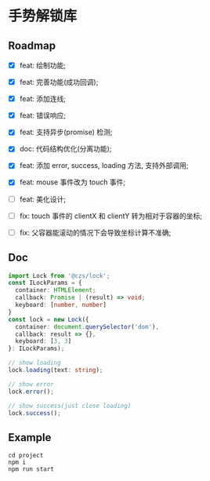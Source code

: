 # 手势解锁库

## Roadmap

- [x] feat: 绘制功能;

- [x] feat: 完善功能(成功回调);

- [x] feat: 添加连线;

- [x] feat: 错误响应;

- [x] feat: 支持异步(promise) 检测;

- [x] doc: 代码结构优化(分离功能);

- [x] feat: 添加 error, success, loading 方法, 支持外部调用;

- [x] feat: mouse 事件改为 touch 事件;

- [ ] feat: 美化设计;

- [ ] fix: touch 事件的 clientX 和 clientY 转为相对于容器的坐标;

- [ ] fix: 父容器能滚动的情况下会导致坐标计算不准确;

## Doc

```ts
import Lock from '@czs/lock';
const ILockParams = {
  container: HTMLElement;
  callback: Promise | (result) => void;
  keyboard: [number, number]
}
const lock = new Lock({
  container: document.querySelector('dom'),
  callback: result => {},
  keyboard: [3, 3]
}: ILockParams);

// show loading
lock.loading(text: string);

// show error
lock.error();

// show success(just close loading)
lock.success();
```

## Example

```shell
cd project
npm i
npm run start
```

